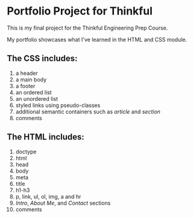 # Portfolio Project for Thinkful

This is my final project for the Thinkful Engineering Prep Course.

My portfolio showcases what I've learned in the HTML and CSS module.

## The CSS includes:
1. a header
2. a main body
3. a footer
4. an ordered list
5. an unordered list
6. styled links using pseudo-classes
7. additional semantic containers such as *article* and *section*
8. comments

## The HTML includes:
1. doctype
2. html
3. head
4. body
5. meta
6. title
7. h1-h3
8. p, link, ul, ol, img, a and hr
9. *Intro*, *About Me*, and *Contact* sections
10. comments
